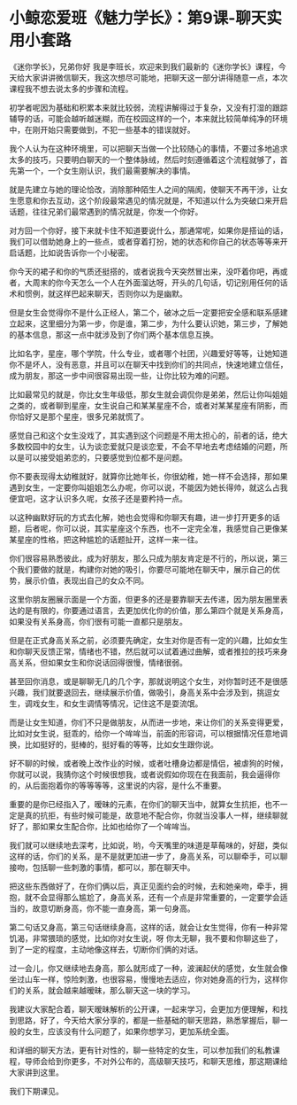 # 小鲸恋爱班《魅力学长》：第9课-聊天实用小套路

《迷你学长》，兄弟你好 我是李班长，欢迎来到我们最新的《迷你学长》课程，今天给大家讲讲微信聊天，我这次想尽可能地，把聊天这一部分讲得随意一点，本次课程我不想去说太多的步骤和流程。

初学者呢因为基础和积累本来就比较弱，流程讲解得过于复杂，又没有打湿的跟踪辅导的话，可能会越听越迷糊，而在校园这样的一个，本来就比较简单纯净的环境中，在刚开始只需要做到，不犯一些基本的错误就好。

我个人认为在这种环境里，可以把聊天当做一个比较随心的事情，不要过多地追求太多的技巧，只要明白聊天的一个整体脉绒，然后时刻遵循着这个流程就够了，首先第一个，一个女生刚认识，我们最需要解决的事情。

就是先建立与她的理论恰改，消除那种陌生人之间的隔阂，使聊天不再干涉，让女生愿意和你去互动，这个阶段最常遇见的情况就是，不知道以什么为突破口来开启话题，往往兄弟们最常遇到的情况就是，你发一个你好。

对方回一个你好，接下来就卡住不知道要说什么，那通常呢，如果你是搭讪的话，我们可以借助她身上的一些点，或者穿着打扮，她的状态和你自己的状态等等来开启话题，比如说告诉你一个小秘密。

你今天的裙子和你的气质还挺搭的，或者说我今天突然冒出来，没吓着你吧，再或者，大周末的你今天怎么一个人在外面溜达呀，开头的几句话，切记别用任何的话术和惯例，就这样巴起来聊天，否则你以为是幽默。

但是女生会觉得你不是什么正经人，第二个，破冰之后一定要把安全感和联系感建立起来，这里细分为第一步，你是谁，第二步，为什么要认识她，第三步，了解她的基本信息，那这一点中就涉及到了你们两个基本信息互换。

比如名字，星座，哪个学院，什么专业，或者哪个社团，兴趣爱好等等，让她知道你不是坏人，没有恶意，并且可以在聊天中找到你们的共同点，快速地建立信任，成为朋友，那这一步中间很容易出现一些，让你比较为难的问题。

比如最常见的就是，你比女生年级低，那女生就会调侃你是弟弟，然后让你叫姐姐之类的，或者聊到星座，女生说自己和某某星座不合，或者对某某星座有阴影，而你恰好又是那个星座，很多兄弟就慌了。

感觉自己和这个女生没戏了，其实遇到这个问题是不用太担心的，前者的话，绝大多数校园中的女生，认为谈恋爱就只是谈恋爱，不会不早地去考虑结婚的问题，所以是可以接受姐弟恋的，只要感觉到位都不是问题。

你不要表现得太幼稚就好，就算你比她年长，你很幼稚，她一样不会选择，那如果遇到女生，一定要你叫姐姐怎么办呢，你可以说，不能因为她长得帅，就这么占我便宜吧，这才认识多久呢，女孩子还是要矜持一点。

以这种幽默好玩的方式去化解，她也会觉得和你聊天有趣，进一步打开更多的话题，后者呢，你可以说，其实星座这个东西，也不一定完全准，我感觉自己更像某某星座的性格，把这种尴尬的话题扯开，这样一来一往。

你们很容易熟悉彼此，成为好朋友，那么只成为朋友肯定是不行的，所以说，第三个我们要做的就是，构建你对她的吸引，你要尽可能地在聊天中，展示自己的优势，展示价值，表现出自己的女众不同。

这里你朋友圈展示面是一个方面，但更多的还是要靠聊天去传递，因为朋友圈里表达的是有限的，你要通过语言，去更加优化你的价值，那么第四个就是关系身高，如果没有关系身高，你们很有可能一直都只是朋友。

但是在正式身高关系之前，必须要先确定，女生对你是否有一定的兴趣，比如女生和你聊天反馈正常，情绪也不错，然后就可以试着通过曲解，或者推拉的技巧来身高关系，但如果女生和你说话回得很慢，情绪很弱。

甚至回你消息，或是聊聊无几的几个字，那就说明这个女生，对你暂时还不是很感兴趣，我们就要退回去，继续展示价值，做吸引，身高关系中会涉及到，挑逗女生，调戏女生，和女生调情等情况，记住这不是耍流氓。

而是让女生知道，你们不只是做朋友，从而进一步地，来让你们的关系变得更爱，比如对女生说，挺乖的，给你一个哞哞当，前面的形容词，可以根据情况任意地调换，比如挺好的，挺棒的，挺好看的等等，比如女生跟你说。

好不聊的时候，或者晚上改作业的时候，或者吐槽身边都是情侣，被虐狗的时候，你就可以说，我猜你这个时候很想我，或者说假如你现在在我面前，我会逼得你的，从后面抱着你的等等等等，这里说的内容，是什么不重要。

重要的是你已经指入了，暧昧的元素，在你们的聊天当中，就算女生抗拒，也不一定是真的抗拒，有些时候可能是，故意地不配合你，你就当没事人一样，继续聊就好了，那如果女生配合你，比如也给你了一个哞哞当。

我们就可以继续地去深考，比如说，哟，今天嘴里的味道是草莓味的，好甜，类似这样的话，你们的关系，是不是就更加进一步了，身高关系，可以聊牵手，可以聊接吻，包括聊一些刺激的事情，都可以，那在聊天中。

把这些东西做好了，在你们俩以后，真正见面约会的时候，去和她亲吻，牵手，拥抱，就不会显得那么尴尬了，身高关系，还有一个点是非常重要的，一定要学会适当的，故意切断身高，你不能一直身高，第一句身高。

第二句话又身高，第三句话继续身高，这样的话，就会让女生觉得，你有一种非常饥渴，非常猥琐的感觉，比如你对女生说，呀 你太无聊，我不要和你聊这些了，到了一定的程度，主动地像这样去，切断你们俩的对话。

过一会儿，你又继续地去身高，那么就形成了一种，波澜起伏的感觉，女生就会像坐过山车一样，惊险刺激，也很容易，慢慢地去适应，你对她身高的行为，这样你们的关系，就会越来越暧昧，那么聊天这一块的学习。

我建议大家配合着，聊天暧昧解析的公开课，一起来学习，会更加方便理解，和找到思路，好了，今天给大家分享的，都是一些基础的聊天思路，熟悉掌握后，聊一般的女生，应该没有什么问题了，如果你想学习，更加系统全面。

和详细的聊天方法，更有针对性的，聊一些特定的女生，可以参加我们的私教课程，导师会给到你更多，不对外公布的，高级聊天技巧，和聊天思维，那这期课给大家讲到这里。

我们下期课见。
